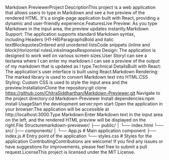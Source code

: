 Markdown PreviewerProject DescriptionThis project is a web application that allows users to type in Markdown and see a live preview of the rendered HTML. It's a single-page application built with React, providing a dynamic and user-friendly experience.FeaturesLive Preview: As you type Markdown in the input area, the preview updates instantly.Markdown Support: The application supports standard Markdown syntax, including:Headers (H1-H6)ParagraphsBold and italic textBlockquotesOrdered and unordered listsCode snippets (inline and block)Horizontal rulesLinksImagesResponsive Design: The application is designed to work well on various screen sizes.User StoryI can see a textarea where I can enter my markdown.I can see a preview of the output of my markdown that is updated as I type.Technical DetailsBuilt with React: The application's user interface is built using React.Markdown Rendering: The marked library is used to convert Markdown text into HTML.CSS Styling: Custom CSS is used to style the input area and the preview.InstallationClone the repository:git clone https://github.com/ChitraSiddharthan/Markdown-Previewer.git
Navigate to the project directory:cd Markdown-Previewer
Install dependencies:npm install
UsageStart the development server:npm start
Open the application in your browser:The application will be accessible at http://localhost:3000.Type Markdown:Enter Markdown text in the input area on the left, and the rendered HTML preview will be displayed on the right.File Structuremarkdown-previewer/
├── public/
│   └── index.html
└── src/
    ├── components/
    │   └── App.js      # Main application component
    ├── index.js        # Entry point of the application
    └── styles.css      # Styles for the application
ContributingContributions are welcome! If you find any issues or have suggestions for improvements, please feel free to submit a pull request.LicenseThis project is licensed under the MIT License.
